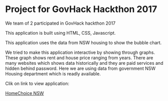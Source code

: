# Project for GovHack Hackthon 2017

We team of 2 participated in GovHack hackthon 2017

This application is built using HTML, CSS, Javascript.

This application uses the data from NSW housing to show the bubble chart.

We tried to make this application interactive by showing through graphs. 
These graph shows rent and house price ranging from years.
There are many websites which shows data historically and they are paid services and hidden behind password. 
Here we are using data from government NSW Housing department which is readly available.

Clik on link to view application:

<a href="https://bhuvanatn.github.io/GovHackNSWHousing/">HomeChoice NSW </a>
